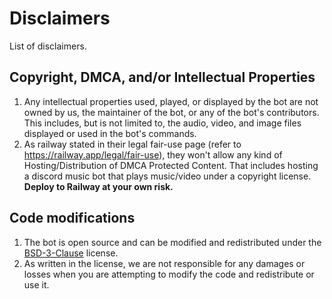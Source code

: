 # Disclaimers
List of disclaimers.

## Copyright, DMCA, and/or Intellectual Properties
1. Any intellectual properties used, played, or displayed by the bot are not owned by us, the maintainer of the bot, or any of the bot's contributors. This includes, but is not limited to, the audio, video, and image files displayed or used in the bot's commands.
2. As railway stated in their legal fair-use page (refer to https://railway.app/legal/fair-use), they won't allow any kind of Hosting/Distribution of DMCA Protected Content. That includes hosting a discord music bot that plays music/video under a copyright license. **Deploy to Railway at your own risk.**

## Code modifications
1. The bot is open source and can be modified and redistributed under the [BSD-3-Clause](https://opensource.org/licenses/BSD-3-Clause) license.
2. As written in the license, we are not responsible for any damages or losses when you are attempting to modify the code and redistribute or use it.
